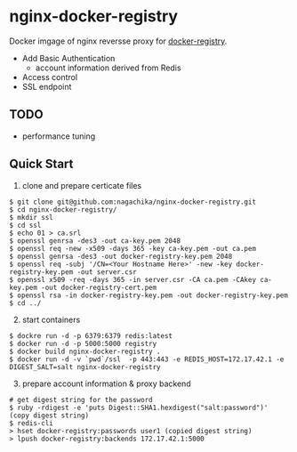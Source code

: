# nginx-docker-registry

Docker imgage of nginx reversse proxy for [docker-registry](https://github.com/docker/docker-registry).

- Add Basic Authentication
  - account information derived from Redis
- Access control
- SSL endpoint

## TODO

- performance tuning

## Quick Start

1. clone and prepare certicate files

```
$ git clone git@github.com:nagachika/nginx-docker-registry.git
$ cd nginx-docker-registry/
$ mkdir ssl
$ cd ssl
$ echo 01 > ca.srl
$ openssl genrsa -des3 -out ca-key.pem 2048
$ openssl req -new -x509 -days 365 -key ca-key.pem -out ca.pem
$ openssl genrsa -des3 -out docker-registry-key.pem 2048
$ openssl req -subj '/CN=<Your Hostname Here>' -new -key docker-registry-key.pem -out server.csr
$ openssl x509 -req -days 365 -in server.csr -CA ca.pem -CAkey ca-key.pem -out docker-registry-cert.pem
$ openssl rsa -in docker-registry-key.pem -out docker-registry-key.pem
$ cd ../
```

2. start containers

```
$ dockre run -d -p 6379:6379 redis:latest
$ docker run -d -p 5000:5000 registry
$ docker build nginx-docker-registry .
$ docker run -d -v `pwd`/ssl  -p 443:443 -e REDIS_HOST=172.17.42.1 -e DIGEST_SALT=salt nginx-docker-registry
```

3. prepare account information & proxy backend

```
# get digest string for the password
$ ruby -rdigest -e 'puts Digest::SHA1.hexdigest("salt:password")'
(copy digest string)
$ redis-cli
> hset docker-registry:passwords user1 (copied digest string)
> lpush docker-registry:backends 172.17.42.1:5000
```


